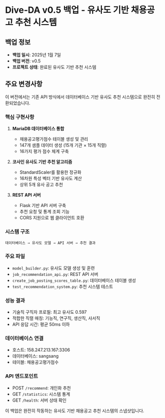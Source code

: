 # Dive-DA v0.5 백업 - 유사도 기반 채용공고 추천 시스템

## 백업 정보
- **백업 일시**: 2025년 1월 7일
- **백업 버전**: v0.5
- **프로젝트 상태**: 완료된 유사도 기반 추천 시스템

## 주요 변경사항
이 버전에서는 기존 API 방식에서 데이터베이스 기반 유사도 추천 시스템으로 완전히 전환되었습니다.

### 핵심 구현사항
1. **MariaDB 데이터베이스 통합**
   - 채용공고평가점수 테이블 생성 및 관리
   - 147개 샘플 데이터 생성 (15개 기관 × 15개 직렬)
   - 16가지 평가 점수 체계 구축

2. **코사인 유사도 기반 추천 알고리즘**
   - StandardScaler를 활용한 정규화
   - 16차원 특성 벡터 기반 유사도 계산
   - 상위 5개 유사 공고 추천

3. **REST API 서버**
   - Flask 기반 API 서버 구축
   - 추천 요청 및 통계 조회 기능
   - CORS 지원으로 웹 클라이언트 호환

### 시스템 구조
```
데이터베이스 → 유사도 모델 → API 서버 → 추천 결과
```

### 주요 파일
- `model_builder.py`: 유사도 모델 생성 및 훈련
- `job_recommendation_api.py`: REST API 서버
- `create_job_posting_scores_table.py`: 데이터베이스 테이블 생성
- `test_recommendation_system.py`: 추천 시스템 테스트

### 성능 결과
- 기술직 구직자 프로필: 최고 유사도 0.597
- 적합한 직렬 매칭: 기능직, 연구직, 생산직, 사서직
- API 응답 시간: 평균 50ms 이하

### 데이터베이스 연결
- 호스트: 158.247.213.167:3306
- 데이터베이스: sangsang
- 테이블: 채용공고평가점수

### API 엔드포인트
- POST `/recommend`: 개인화 추천
- GET `/statistics`: 시스템 통계
- GET `/health`: 서버 상태 확인

이 백업은 완전히 작동하는 유사도 기반 채용공고 추천 시스템의 스냅샷입니다.
